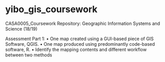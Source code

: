 # yibo_gis_coursework
CASA0005_Coursework Repository: Geographic Information Systems and Science (18/19)

Assessment Part 1:
• One map created using a GUI-based piece of GIS Software, QGIS.
• One map produced using predominantly code-based software, R.
• Identify the mapping contents and different workflow between two methods
